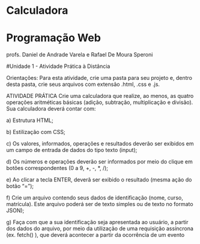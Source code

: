 # Calculadora

# Programação Web
profs. Daniel de Andrade Varela e Rafael De Moura Speroni

#Unidade 1 - Atividade Prática à Distância

Orientações:
Para esta atividade, crie uma pasta para seu projeto e, dentro desta pasta, crie seus arquivos com extensão .html, .css e .js.

ATIVIDADE PRÁTICA
Crie uma calculadora que realize, ao menos, as quatro operações aritméticas básicas (adição, subtração, multiplicação e divisão). Sua calculadora deverá contar com:

a) Estrutura HTML;

b) Estilização com CSS;

c) Os valores, informados, operações e resultados deverão ser exibidos em um campo de entrada de dados do tipo texto (input);

d) Os números e operações deverão ser informados por meio do clique em botões correspondentes (0 a 9, +, -, *, /);

e) Ao clicar a tecla ENTER, deverã ser exibido o resultado (mesma ação do botão “=”);

f) Crie um arquivo contendo seus dados de identificação (nome, curso, matrícula). Este arquivo poderá ser de texto simples ou de texto no formato JSON);

g) Faça com que a sua identificação seja apresentada ao usuário, a partir dos dados do arquivo, por meio da utilização de uma requisição assíncrona (ex. fetch() ), que deverá acontecer a partir da ocorrência de um evento
